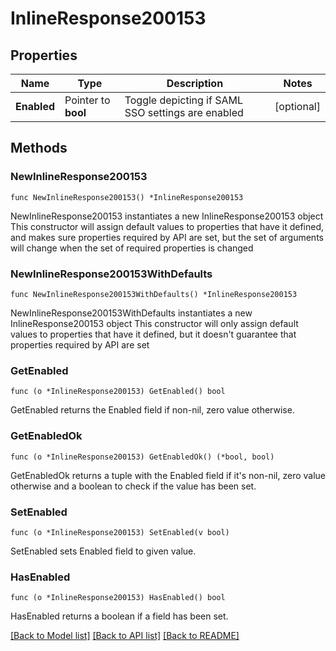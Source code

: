 # InlineResponse200153

## Properties

Name | Type | Description | Notes
------------ | ------------- | ------------- | -------------
**Enabled** | Pointer to **bool** | Toggle depicting if SAML SSO settings are enabled | [optional] 

## Methods

### NewInlineResponse200153

`func NewInlineResponse200153() *InlineResponse200153`

NewInlineResponse200153 instantiates a new InlineResponse200153 object
This constructor will assign default values to properties that have it defined,
and makes sure properties required by API are set, but the set of arguments
will change when the set of required properties is changed

### NewInlineResponse200153WithDefaults

`func NewInlineResponse200153WithDefaults() *InlineResponse200153`

NewInlineResponse200153WithDefaults instantiates a new InlineResponse200153 object
This constructor will only assign default values to properties that have it defined,
but it doesn't guarantee that properties required by API are set

### GetEnabled

`func (o *InlineResponse200153) GetEnabled() bool`

GetEnabled returns the Enabled field if non-nil, zero value otherwise.

### GetEnabledOk

`func (o *InlineResponse200153) GetEnabledOk() (*bool, bool)`

GetEnabledOk returns a tuple with the Enabled field if it's non-nil, zero value otherwise
and a boolean to check if the value has been set.

### SetEnabled

`func (o *InlineResponse200153) SetEnabled(v bool)`

SetEnabled sets Enabled field to given value.

### HasEnabled

`func (o *InlineResponse200153) HasEnabled() bool`

HasEnabled returns a boolean if a field has been set.


[[Back to Model list]](../README.md#documentation-for-models) [[Back to API list]](../README.md#documentation-for-api-endpoints) [[Back to README]](../README.md)


